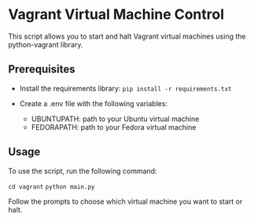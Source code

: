 # Vagrant Virtual Machine Control

This script allows you to start and halt Vagrant virtual machines using the python-vagrant library.

## Prerequisites

- Install the requirements library:
  `pip install -r requirements.txt`

- Create a .env file with the following variables:
  - UBUNTUPATH: path to your Ubuntu virtual machine
  - FEDORAPATH: path to your Fedora virtual machine

## Usage

To use the script, run the following command:

`cd vagrant`
`python main.py`

Follow the prompts to choose which virtual machine you want to start or halt.